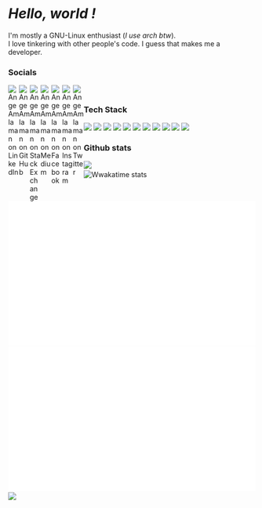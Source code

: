# *Hello, world !*

I'm mostly a GNU-Linux enthusiast (*I use arch btw*). <br>I love tinkering with other people's code. I guess that makes me a developer.
<br>

### Socials
<a href="https://www.linkedin.com/in/ange-kevin-amlaman-09813b244">
  <img align="left" alt="Ange Amlaman on LinkedIn" width="22px" src="https://www.vectorlogo.zone/logos/linkedin/linkedin-tile.svg" />
</a>
<a href="https://github.com/charveey/">
  <img align="left" alt="Ange Amlaman on GitHub" width="22px" src="https://www.vectorlogo.zone/logos/github/github-tile.svg" />
</a>
<a href="https://stackexchange.com/users/14127635/ange-kevin-amlaman?tab=accounts">
  <img align="left" alt="Ange Amlaman on Stack Exchange" width="22px" src="https://www.vectorlogo.zone/logos/stackexchange/stackexchange-icon.svg" />
</a>
<a href="https://medium.com/@positronic_brain">
  <img align="left" alt="Ange Amlaman on Medium" width="22px" src="https://www.vectorlogo.zone/logos/medium/medium-tile.svg" />
</a>
<a href="https://www.facebook.com/charveey">
  <img align="left" alt="Ange Amlaman on Facebook" width="22px" src="https://www.vectorlogo.zone/logos/facebook/facebook-tile.svg" />
</a>
<a href="https://www.instagram.com/im_kveen/">
  <img align="left" alt="Ange Amlaman on Instagram" width="22px" src="https://www.vectorlogo.zone/logos/instagram/instagram-tile.svg" />
</a>
<a href="https://twitter.com/im_kveen">
  <img align="left" alt="Ange Amlaman on Twitter" width="22px" src="https://www.vectorlogo.zone/logos/twitter/twitter-tile.svg" />
</a>
<br>

### Tech Stack
<code><img height="20" src="https://cdn.worldvectorlogo.com/logos/visual-studio-code-1.svg"></code>
<code><img height="20" src="https://www.vectorlogo.zone/logos/inkscape/inkscape-icon.svg"></code>
<code><img height="20" src="https://upload.wikimedia.org/wikipedia/commons/6/60/Obsidian_software_logo.svg"></code>
<code><img height="20" src="https://www.vectorlogo.zone/logos/linux/linux-icon.svg"></code>
<code><img height="20" src="https://www.vectorlogo.zone/logos/git-scm/git-scm-icon.svg"></code>
<code><img height="20" src="https://www.vectorlogo.zone/logos/raspberrypi/raspberrypi-icon.svg"></code>
<code><img height="25" src="https://education.ti.com/-/media/ti/education/images/activities/ti-codes/21172_ticodes_platformlanding_basiccircle.png"></code>
<code><img height="20" src="https://www.vectorlogo.zone/logos/netlify/netlify-icon.svg"></code>
<code><img height="20" src="https://www.vectorlogo.zone/logos/gnu_bash/gnu_bash-official.svg"></code>
<code><img height="25" src="https://www.vectorlogo.zone/logos/jekyllrb/jekyllrb-ar21.svg"></code>
<code><img height="20" src="https://www.vectorlogo.zone/logos/python/python-official.svg"></code>
<br>

### Github stats
![](https://komarev.com/ghpvc/?username=charveey&color=lightgrey&style=for-the-badge&label=Visitors)<br>
![Wwakatime stats](https://github-readme-stats-taupe-two.vercel.app/api/wakatime?username=charveey&hide_title=true&hide_border=true&langs_count=5&bg_color=00000000&text_color=777)<br>
![](https://raw.githubusercontent.com/charveey/profile-readme-stats/master/generated/overview.svg#gh-light-mode-only)
![](https://raw.githubusercontent.com/charveey/profile-readme-stats/master/generated/overview.svg#gh-dark-mode-only)
![](https://github-readme-stats.vercel.app/api/top-langs/?username=charveey&hide_title=false&hide_border=true&bg_color=00000000&include_all_commits=true&count_private=true&layout=compact&card_width=370&langs_count=6)

